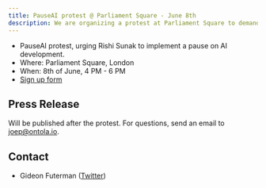 ```yaml
---
title: PauseAI protest @ Parliament Square - June 8th
description: We are organizing a protest at Parliament Square to demand a summit to pause AI development.
---
```


- PauseAI protest, urging Rishi Sunak to implement a pause on AI development.
- Where: Parliament Square, London
- When: 8th of June, 4 PM - 6 PM
- [Sign up form](https://forms.gle/bjWZzJtSnAKqdumh6)

## Press Release

Will be published after the protest.
For questions, send an email to joep@ontola.io.

<!--
On Thursday, June 8th, volunteers from the new [PauseAI](http://pauseai.info) movement will gather in Parliament Square, London to urge the UK government to take the lead on pausing the development of more powerful and dangerous AI systems.

A rapidly increasing number of AI experts [signed a statement](https://www.safe.ai/statement-on-ai-risk) last week that reads:

> "Mitigating the risk of extinction from AI should be a global priority alongside other societal-scale risks such as pandemics and nuclear war."

This has been signed by virtually all AI labs (OpenAI, Google Deepmind, Ahthropic) and hundreds of AI scientists including Geoffrey Hinton, the "Godfather of AI".

AI safety researchers have not reached on consensus on how large the risk of human extinction will be.
Results from the ["Existential risk from AI survey"](https://forum.effectivealtruism.org/posts/8CM9vZ2nnQsWJNsHx/existential-risk-from-ai-survey-results) show that estimates range from 2% to 98%, with an average of 30%.

Rishi Sunak has stated that the ["Government is looking very carefully at this"](https://twitter.com/RishiSunak/status/1663838958558539776) and that ["the UK is well-placed to lead"](https://twitter.com/RishiSunak/status/1662369922234679297) the global collaboration on safe AI development.
The UK is home to some of the world's leading AI labs, including Google DeepMind, and has a high concentration of AI safety researchers.
Yesterday, on June 7th, the UK government [announced](https://www.gov.uk/government/news/uk-to-host-first-global-summit-on-artificial-intelligence) that it will be hosting the first global AI summit this autumn.

The protesters are urging Rishi Sunak to take the lead on global AI safety and pause the development of more dangerous AI systems, whilst leading the way to democratic control over the development of AI.
They are asking him to prioritize the Pause on the [summit](https://pauseai.info/summit).
Pausing AI development is a different approach from what the AI lab CEOs that Rishi Sunak has spoken with have suggested.
OpenAI believes that ["it would be unintuitively risky and difficult to stop the creation of superintelligence"](https://openai.com/blog/governance-of-superintelligence), so they are pursuing further development toward superintelligence.

> "We have a choice: do we risk everything to build a superintelligence that the public was never consulted on, or do we stop while we still can?" - PauseAI protesters

> "AI companies are putting everything at risk; we're already seeing the damage, and it will get far worse. Technology development is not inevitable, and pausing should be considered a feasible option. We can't cede the future to a few CEOs who acknowledge they are willing to risk humanity for their dreams. We all deserve a say on our future, and a global pause gives us that chance."

> "Despite acknowledging the dangers of continued AI development, these companies are merely using it as an excuse to carry on, and seem to refuse to voluntarily give up this dangerous power. In such situations, global collaboration in reigning in this dangerous development is key so that we make sure technology development works for all. The UK is well placed to take a lead on this, by organising a global summit to pause AI and bring AI development under democratic control."

> "We may not have the luxury of time. AI developments are happening at a frantic pace, and we need to act now to prevent the worst-case scenarios. The summit in autumn could be even too late to prevent the worst. We urge Rishi Sunak to halt AI developments before the summit. Even if only the UK and the US agree to pause until the summit, we will have made a huge step towards preventing the worst-case scenarios."

The PauseAI protesters have concrete [agenda suggestions](/summit) and [policy proposals](/proposal) for the summit.

For more information, please visit [PauseAI.info](http://pauseai.info).

-->

## Contact

- Gideon Futerman ([Twitter](https://twitter.com/GFuterman))
